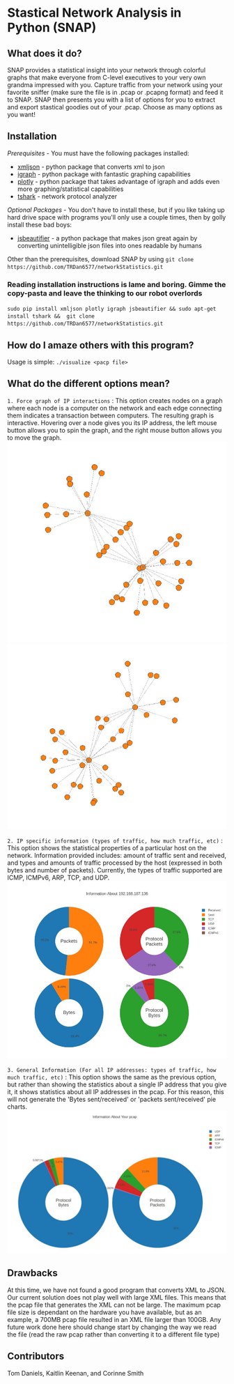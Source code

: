 # Stastical Network Analysis in Python (SNAP)

## What does it do?
SNAP provides a statistical insight into your network through colorful graphs that make everyone
from C-level executives to your very own grandma impressed with you. Capture traffic from
your network using your favorite sniffer (make sure the file is in .pcap or .pcapng format)
and feed it to SNAP. SNAP then presents you with a list of options for you to extract and
export stastical goodies out of your .pcap. Choose as many options as you want!

## Installation
*Prerequisites* - You must have the following packages installed:
* [xmljson](https://pypi.python.org/pypi/xmljson) - python package that converts xml to json
* [igraph](http://igraph.org/redirect.html) - python package with fantastic graphing capabilities
* [plotly](https://plot.ly/python/) - python package that takes advantage of igraph and adds
even more graphing/statistical capabilities
* [tshark](https://www.wireshark.org/docs/man-pages/tshark.html) - network protocol analyzer

*Optional Packages* - You don't have to install these, but if you like taking up hard drive
space with programs you'll only use a couple times, then by golly install these bad boys:
* [jsbeautifier](https://pypi.python.org/pypi/jsbeautifier) - a python package that makes json
great again by converting unintelligible json files into ones readable by humans

Other than the prerequisites, download SNAP by using 
`git clone https://github.com/TRDan6577/networkStatistics.git`

### Reading installation instructions is lame and boring. Gimme the copy-pasta and leave the thinking to our robot overlords
`sudo pip install xmljson plotly igraph jsbeautifier && sudo apt-get install tshark && 
git clone https://github.com/TRDan6577/networkStatistics.git`

## How do I amaze others with this program?
Usage is simple: `./visualize <pacp file>`

## What do the different options mean?
`1. Force graph of IP interactions` : This option creates nodes on a graph where each node is
a computer on the network and each edge connecting them indicates a transaction between computers.
The resulting graph is interactive. Hovering over a node gives you its IP address, the left mouse
button allows you to spin the graph, and the right mouse button allows you to move the graph.
![alt tag](https://raw.githubusercontent.com/TRDan6577/networkStatistics/master/exampleOutput/forcegraph1.JPG)
![alt tag](https://raw.githubusercontent.com/TRDan6577/networkStatistics/master/exampleOutput/forcegraph2.JPG)

`2. IP specific information (types of traffic, how much traffic, etc)` : This option shows the
statistical properties of a particular host on the network. Information provided includes:
amount of traffic sent and received, and types and amounts of traffic processed by the host 
(expressed in both bytes and number of packets). Currently, the types of traffic supported are
ICMP, ICMPv6, ARP, TCP, and UDP.
![alt tag](https://raw.githubusercontent.com/TRDan6577/networkStatistics/master/exampleOutput/ipinfo.JPG)

`3. General Information (For all IP addresses: types of traffic, how much traffic, etc)` : 
This option shows the same as the previous option, but rather than showing the statistics
about a single IP address that you give it, it shows statistics about all IP addresses in
the pcap. For this reason, this will not generate the 'Bytes sent/received' or 'packets 
sent/received' pie charts.
![alt tag](https://raw.githubusercontent.com/TRDan6577/networkStatistics/master/exampleOutput/allipinfo.JPG)

## Drawbacks
At this time, we have not found a good program that converts XML to JSON. Our current solution
does not play well with large XML files. This means that the pcap file that generates the XML
can not be large. The maximum pcap file size is dependant on the hardware you have available,
but as an example, a 700MB pcap file resulted in an XML file larger than 100GB. Any future
work done here should change start by changing the way we read the file (read the raw pcap
rather than converting it to a different file type)

## Contributors
Tom Daniels,
Kaitlin Keenan, and
Corinne Smith
